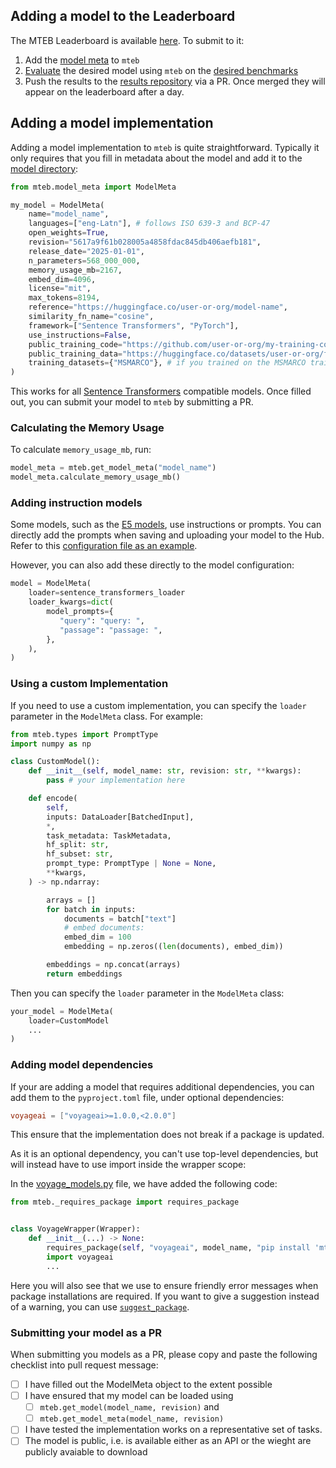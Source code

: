 ## Adding a model to the Leaderboard

The MTEB Leaderboard is available [here](https://huggingface.co/spaces/mteb/leaderboard). To submit to it:

1. Add the [model meta](https://github.com/embeddings-benchmark/mteb/blob/main/docs/adding_a_model.md#adding-a-model-implementation) to `mteb`
2. [Evaluate](https://github.com/embeddings-benchmark/mteb/blob/main/docs/usage/usage.md#evaluating-a-model) the desired model using `mteb` on the [desired benchmarks](https://github.com/embeddings-benchmark/mteb/blob/main/docs/usage/usage.md#selecting-a-benchmark)
3. Push the results to the [results repository](https://github.com/embeddings-benchmark/results) via a PR. Once merged they will appear on the leaderboard after a day.


## Adding a model implementation

Adding a model implementation to `mteb` is quite straightforward.
Typically it only requires that you fill in metadata about the model and add it to the [model directory](../mteb/models/):

```python
from mteb.model_meta import ModelMeta

my_model = ModelMeta(
    name="model_name",
    languages=["eng-Latn"], # follows ISO 639-3 and BCP-47
    open_weights=True,
    revision="5617a9f61b028005a4858fdac845db406aefb181",
    release_date="2025-01-01",
    n_parameters=568_000_000,
    memory_usage_mb=2167,
    embed_dim=4096,
    license="mit",
    max_tokens=8194,
    reference="https://huggingface.co/user-or-org/model-name",
    similarity_fn_name="cosine",
    framework=["Sentence Transformers", "PyTorch"],
    use_instructions=False,
    public_training_code="https://github.com/user-or-org/my-training-code",
    public_training_data="https://huggingface.co/datasets/user-or-org/full-dataset",
    training_datasets={"MSMARCO"}, # if you trained on the MSMARCO training set
)
```

This works for all [Sentence Transformers](https://sbert.net) compatible models. Once filled out, you can submit your model to `mteb` by
submitting a PR.


### Calculating the Memory Usage

To calculate `memory_usage_mb`, run:

```py
model_meta = mteb.get_model_meta("model_name")
model_meta.calculate_memory_usage_mb()
```

### Adding instruction models

Some models, such as the [E5 models](https://huggingface.co/intfloat/multilingual-e5-large-instruct), use instructions or prompts.
You can directly add the prompts when saving and uploading your model to the Hub. Refer to this [configuration file as an example](https://huggingface.co/Snowflake/snowflake-arctic-embed-m-v1.5/blob/3b5a16eaf17e47bd997da998988dce5877a57092/config_sentence_transformers.json).

However, you can also add these directly to the model configuration:

```python
model = ModelMeta(
    loader=sentence_transformers_loader
    loader_kwargs=dict(
        model_prompts={
           "query": "query: ",
           "passage": "passage: ",
        },
    ),
)
```

### Using a custom Implementation

If you need to use a custom implementation, you can specify the `loader` parameter in the `ModelMeta` class. For example:
```python
from mteb.types import PromptType
import numpy as np

class CustomModel():
    def __init__(self, model_name: str, revision: str, **kwargs):
        pass # your implementation here

    def encode(
        self,
        inputs: DataLoader[BatchedInput],
        *,
        task_metadata: TaskMetadata,
        hf_split: str,
        hf_subset: str,
        prompt_type: PromptType | None = None,
        **kwargs,
    ) -> np.ndarray:

        arrays = []
        for batch in inputs:
            documents = batch["text"]
            # embed documents:
            embed_dim = 100
            embedding = np.zeros((len(documents), embed_dim))

        embeddings = np.concat(arrays)
        return embeddings
```

Then you can specify the `loader` parameter in the `ModelMeta` class:

```python
your_model = ModelMeta(
    loader=CustomModel
    ...
)
```


### Adding model dependencies
If your are adding a model that requires additional dependencies, you can add them to the `pyproject.toml` file, under optional dependencies:

```toml
voyageai = ["voyageai>=1.0.0,<2.0.0"]
```

This ensure that the implementation does not break if a package is updated.

As it is an optional dependency, you can't use top-level dependencies, but will instead have to use import inside the wrapper scope:

In the [voyage_models.py](../mteb/models/voyage_models.py) file, we have added the following code:

```python
from mteb._requires_package import requires_package


class VoyageWrapper(Wrapper):
    def __init__(...) -> None:
        requires_package(self, "voyageai", model_name, "pip install 'mteb[voyageai]'")
        import voyageai
        ...
```
Here you will also see that we use  to ensure friendly error messages when package installations are required.
If you want to give a suggestion instead of a warning, you can use [`suggest_package`](../mteb/requires_packages.py).

### Submitting your model as a PR

When submitting you models as a PR, please copy and paste the following checklist into pull request message:

- [ ] I have filled out the ModelMeta object to the extent possible
- [ ] I have ensured that my model can be loaded using
  - [ ] `mteb.get_model(model_name, revision)` and
  - [ ] `mteb.get_model_meta(model_name, revision)`
- [ ] I have tested the implementation works on a representative set of tasks.
- [ ] The model is public, i.e. is available either as an API or the wieght are publicly avaiable to download
